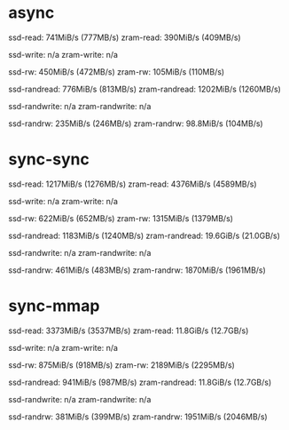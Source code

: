 # async

ssd-read: 741MiB/s (777MB/s)
zram-read: 390MiB/s (409MB/s)

ssd-write: n/a
zram-write: n/a

ssd-rw: 450MiB/s (472MB/s)
zram-rw: 105MiB/s (110MB/s)

ssd-randread: 776MiB/s (813MB/s)
zram-randread: 1202MiB/s (1260MB/s)

ssd-randwrite: n/a
zram-randwrite: n/a

ssd-randrw: 235MiB/s (246MB/s)
zram-randrw: 98.8MiB/s (104MB/s)



# sync-sync

ssd-read: 1217MiB/s (1276MB/s)
zram-read: 4376MiB/s (4589MB/s)

ssd-write: n/a
zram-write: n/a

ssd-rw: 622MiB/s (652MB/s)
zram-rw: 1315MiB/s (1379MB/s)

ssd-randread: 1183MiB/s (1240MB/s)
zram-randread: 19.6GiB/s (21.0GB/s)

ssd-randwrite: n/a
zram-randwrite: n/a

ssd-randrw: 461MiB/s (483MB/s)
zram-randrw: 1870MiB/s (1961MB/s)



# sync-mmap

ssd-read: 3373MiB/s (3537MB/s)
zram-read: 11.8GiB/s (12.7GB/s)

ssd-write: n/a
zram-write: n/a

ssd-rw: 875MiB/s (918MB/s)
zram-rw: 2189MiB/s (2295MB/s)

ssd-randread: 941MiB/s (987MB/s)
zram-randread: 11.8GiB/s (12.7GB/s)

ssd-randwrite: n/a
zram-randwrite: n/a

ssd-randrw: 381MiB/s (399MB/s)
zram-randrw: 1951MiB/s (2046MB/s)



